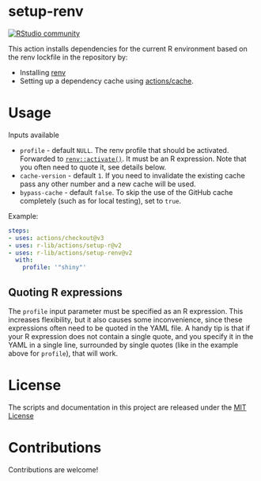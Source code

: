 # setup-renv

[![RStudio community](https://img.shields.io/badge/community-github--actions-blue?style=social&logo=rstudio&logoColor=75AADB)](https://community.rstudio.com/new-topic?category=Package%20development&tags=github-actions)

This action installs dependencies for the current R environment based on the renv lockfile in the repository by:

- Installing [renv](https://rstudio.github.io/renv/articles/renv.html)
- Setting up a dependency cache using [actions/cache](https://github.com/actions/cache).

# Usage

Inputs available

- `profile` - default `NULL`. The renv profile that should be activated.
Forwarded to
[`renv::activate()`](https://rstudio.github.io/renv/reference/activate.html). It
must be an R expression. Note that you often need to quote it, see details
below.
- `cache-version` - default `1`. If you need to invalidate the existing cache pass any other number and a new cache will be used.
- `bypass-cache` - default `false`. To skip the use of the GitHub cache completely (such as for local testing), set to `true`.

Example:

```yaml
steps:
- uses: actions/checkout@v3
- uses: r-lib/actions/setup-r@v2
- uses: r-lib/actions/setup-renv@v2
  with:
    profile: '"shiny"'
```

## Quoting R expressions

The `profile` input parameter must be specified as an R expression.
This increases flexibility, but it also causes some inconvenience, since
these expressions often need to be quoted in the YAML file.
A handy tip is that if your R expression does not contain a single quote,
and you specify it in the YAML in a single line, surrounded by single
quotes (like in the example above for `profile`), that will work.

# License

The scripts and documentation in this project are released under the [MIT License](LICENSE)

# Contributions

Contributions are welcome!
